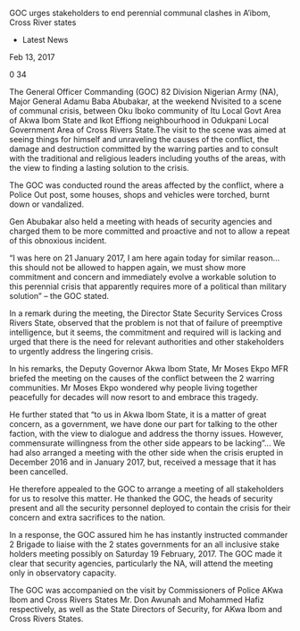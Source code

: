 GOC urges stakeholders to end perennial communal clashes in A’ibom, Cross River states

* Latest News

Feb 13, 2017

0 34

The General Officer Commanding (GOC) 82 Division Nigerian Army (NA), Major General Adamu Baba Abubakar, at the weekend Nvisited to a scene of communal crisis, between Oku Iboko community of Itu Local Govt Area of Akwa Ibom State and Ikot Effiong neighbourhood in Odukpani Local Government Area of Cross Rivers State.The visit to the scene was aimed at seeing things for himself and unraveling the causes of the conflict, the damage and destruction committed by the warring parties and to consult with the traditional and religious leaders including youths of the areas, with the view to finding a lasting solution to the crisis.

The GOC was conducted round the areas affected by the conflict, where a Police Out post, some houses, shops and vehicles were torched, burnt down or vandalized.

Gen Abubakar also held a meeting with heads of security agencies and charged them to be more committed and proactive and not to allow a repeat of this obnoxious incident.

“I was here on 21 January 2017, I am here again today for similar reason…this should not be allowed to happen again, we must show more commitment and concern and immediately evolve a workable solution to this perennial crisis that apparently requires more of a political than military solution” – the GOC stated.

In a remark during the meeting, the Director State Security Services Cross Rivers State, observed that the problem is not that of failure of preemptive intelligence, but it seems, the commitment and required will is lacking and urged that there is the need for relevant authorities and other stakeholders to urgently address the lingering crisis.

In his remarks, the Deputy Governor Akwa Ibom State, Mr Moses Ekpo MFR briefed the meeting on the causes of the conflict between the 2 warring communities. Mr Moses Ekpo wondered why people living together peacefully for decades will now resort to and embrace this tragedy.

He further stated that “to us in Akwa Ibom State, it is a matter of great concern, as a government, we have done our part for talking to the other faction, with the view to dialogue and address the thorny issues. However, commensurate willingness from the other side appears to be lacking”… We had also arranged a meeting with the other side when the crisis erupted in December 2016 and in January 2017, but, received a message that it has been cancelled.

He therefore appealed to the GOC to arrange a meeting of all stakeholders for us to resolve this matter. He thanked the GOC, the heads of security present and all the security personnel deployed to contain the crisis for their concern and extra sacrifices to the nation.

In a response, the GOC assured him he has instantly instructed commander 2 Brigade to liaise with the 2 states governments for an all inclusive stake holders meeting possibly on Saturday 19 February, 2017. The GOC made it clear that security agencies, particularly the NA, will attend the meeting only in observatory capacity.

The GOC was accompanied on the visit by Commissioners of Police AKwa Ibom and Cross Rivers States Mr. Don Awunah and Mohammed Hafiz respectively, as well as the State Directors of Security, for AKwa Ibom and Cross Rivers States.
